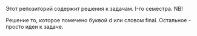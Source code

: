 Этот репозиторий содержит решения к задачам. I-го семестра. NB!

Решение то, которое помечено буквой d или словом final. Остальное - просто идеи к задаче.
